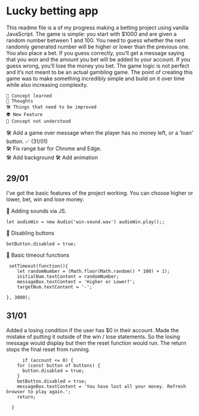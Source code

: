 # Lucky betting app

This readme file is a of my progress making a betting project using vanilla JavaScript.
The game is simple: you start with $1000 and are given a random number between 1 and 100. You need to guess whether the next randomly generated number will be higher or lower than the previous one. You also place a bet. If you guess correctly, you’ll get a message saying that you won and the amount you bet will be added to your account. If you guess wrong, you’ll lose the money you bet. The game logic is not perfect and it’s not meant to be an actual gambling game. The point of creating this game was to make something incredibly simple and build on it over time while also increasing complexity.
```
🧠 Concept learned  
💭 Thoughts  
🛠 Things that need to be improved  
👽 New Feature  
🔴 Concept not understood  
```
🛠 Add a game over message when the player has no money left, or a 'loan' button. ✅ (31/01)     
🛠 Fix range bar for Chrome and Edge.  
🛠 Add background 
🛠 Add animation 

## 29/01 ##
I've got the basic features of the project working. You can choose higher or lower, bet, win and lose money.

🧠 Adding sounds via JS.
```JS
let audioWin = new Audio('win-sound.wav') audioWin.play();;
```
🧠 Disabling buttons
```JS
betButton.disabled = true; 
```
🧠 Basic timeout functions
```JS
 setTimeout(function(){
    let randomNumber = (Math.floor(Math.random() * 100) + 1);
    initialNum.textContent = randomNumber;
    messageBox.textContent = 'Higher or Lower?';
    targetNum.textContent = '-';
        
}, 3000);
```
## 31/01 ##
Added a losing condition if the user has $0 in their account. Made the mistake of putting it outside of the win / lose statements. So the losing message would display but then the reset function would run. The return stops the final reset from running.
```JS
      if (account <= 0) {
    for (const button of buttons) {
      button.disabled = true;
    }
    betButton.disabled = true;
    messageBox.textContent = 'You have lost all your money. Refresh browser to play again.';
    return;
   
  }
    
```





